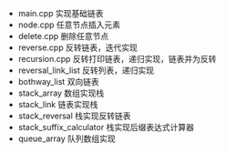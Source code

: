 - main.cpp 实现基础链表
- node.cpp 任意节点插入元素
- delete.cpp 删除任意节点
- reverse.cpp 反转链表，迭代实现
- recursion.cpp 反转打印链表，递归实现，链表并为反转
- reversal_link_list 反转列表，递归实现
- bothway_list 双向链表
- stack_array 数组实现栈
- stack_link 链表实现栈
- stack_reversal 栈实现反转链表
- stack_suffix_calculator 栈实现后缀表达式计算器
- queue_array 队列数组实现
